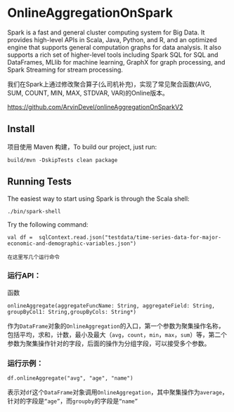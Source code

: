 # OnlineAggregationOnSpark

Spark is a fast and general cluster computing system for Big Data. It provides
high-level APIs in Scala, Java, Python, and R, and an optimized engine that
supports general computation graphs for data analysis. It also supports a
rich set of higher-level tools including Spark SQL for SQL and DataFrames,
MLlib for machine learning, GraphX for graph processing,
and Spark Streaming for stream processing.

我们在Spark上通过修改聚合算子(么司机补充)，实现了常见聚合函数(AVG, SUM, COUNT, MIN, MAX, STDVAR, VAR)的Online版本。

<https://github.com/ArvinDevel/onlineAggregationOnSparkV2>


## Install

项目使用 Maven 构建，To build our project, just run:
    
    build/mvn -DskipTests clean package

## Running Tests

The easiest way to start using Spark is through the Scala shell:

    ./bin/spark-shell

Try the following command:

    val df =  sqlContext.read.json("testdata/time-series-data-for-major-economic-and-demographic-variables.json")

    在这里写几个运行命令

### 运行API：

函数

`onlineAggregate(aggregateFuncName: String, aggregateField: String, groupByCol1: String,groupByCols: String*)`

作为`DataFrame`对象的`OnlineAggregation`的入口，第一个参数为聚集操作名称，包括平均，求和，计数，最小及最大（`avg`，`count`，`min`，`max`，`sum`）等，第二个参数为聚集操作针对的字段，后面的操作为分组字段，可以接受多个参数。

### 运行示例：

`df.onlineAggregate("avg", "age", "name")`

表示对`df`这个`DataFrame`对象调用`OnlineAggregation`，其中聚集操作为`average`，针对的字段是`“age”`，而`groupby`的字段是`“name”`
